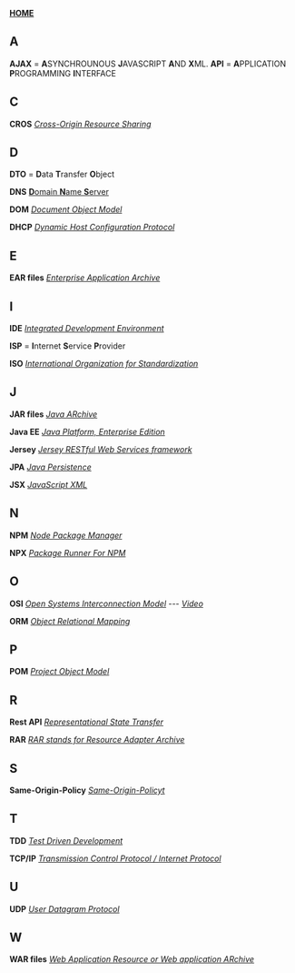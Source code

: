 [**HOME**](../index.md)

## A
**AJAX** = **A**SYNCHROUNOUS **J**AVASCRIPT **A**ND **X**ML. 
**API** = **A**PPLICATION **P**ROGRAMMING **I**NTERFACE

## C
**CROS**
<a href="https://developer.mozilla.org/en-US/docs/Web/HTTP/CORS" target="_blank">_Cross-Origin Resource Sharing_</a>

## D
**DTO** = **D**ata **T**ransfer **O**bject


**DNS** 
<a href="https://computer.howstuffworks.com/dns.htm" target="_blank">**D**omain **N**ame **S**erver</a>

**DOM**
<a href="https://www.w3schools.com/js/js_htmldom.asp" target="_blank">_Document Object Model_</a>

**DHCP**
 <a href="https://kb.iu.edu/d/adov" target="_blank">_Dynamic Host Configuration Protocol_</a>
 
## E
**EAR files**
<a href="https://en.wikipedia.org/wiki/EAR_(file_format)" target="_blank">_Enterprise Application Archive_</a>

## I

**IDE**
<a href="https://searchsoftwarequality.techtarget.com/definition/integrated-development-environment" target="_blank">_Integrated Development Environment_</a>

**ISP** = **I**nternet **S**ervice **P**rovider

**ISO**
<a href="https://en.wikipedia.org/wiki/International_Organization_for_Standardization" target="_blank">_International Organization for Standardization_</a>

## J
**JAR files**
<a href="https://en.wikipedia.org/wiki/JAR_(file_format)" target="_blank">_Java ARchive_</a>

**Java EE**
<a href="https://stackoverflow.com/questions/106820/what-is-java-ee" target="_blank">_Java Platform, Enterprise Edition_</a>

**Jersey**
<a href="https://jersey.github.io/" target="_blank">_Jersey RESTful Web Services framework_</a>

**JPA**
<a href="https://en.wikibooks.org/wiki/Java_Persistence/What_is_JPA%3F" target="_blank">_Java Persistence_</a>

**JSX**
<a href="https://reactjs.org/docs/introducing-jsx.html" target="_blank">_JavaScript XML_</a>

## N

**NPM**
<a href="https://www.w3schools.com/nodejs/nodejs_npm.asp" target="_blank">_Node Package Manager_</a>

**NPX**
<a href="#" target="_blank">_Package Runner For NPM_</a>

## O

**OSI**
<a href="https://www.networkworld.com/article/3239677/lan-wan/the-osi-model-explained-how-to-understand-and-remember-the-7-layer-network-model.html" target="_blank">_Open Systems Interconnection Model_</a> ---
<a href="https://www.youtube.com/watch?v=LANW3m7UgWs" target="_blank">_Video_</a>

**ORM**
<a href="https://en.wikipedia.org/wiki/Object-relational_mapping" target="_blank">_Object Relational Mapping_</a>

## P
**POM**
<a href="https://maven.apache.org/guides/introduction/introduction-to-the-pom.html" target="_blank">_Project Object Model_</a>

## R
**Rest API**
<a href="https://searchmicroservices.techtarget.com/definition/RESTful-API" target="_blank">_Representational State Transfer_</a>

**RAR**
<a href="https://docs.oracle.com/javaee/5/tutorial/doc/bncjy.html" target="_blank">_RAR stands for Resource Adapter Archive_</a>

## S
**Same-Origin-Policy**
<a href="https://developer.mozilla.org/en-US/docs/Web/Security/Same-origin_policy" target="_blank">_Same-Origin-Policyt_</a>


## T
**TDD**
<a href="https://www.tutorialspoint.com/software_testing_dictionary/test_driven_development.htm" target="_blank">_Test Driven Development_</a>

**TCP/IP**
<a href="https://www.lifewire.com/user-datagram-protocol-817976" target="_blank">_Transmission Control Protocol / Internet Protocol_</a>

## U
**UDP**
<a href="https://www.lifewire.com/user-datagram-protocol-817976" target="_blank">_User Datagram Protocol_</a>

## W
**WAR files**
<a href="https://en.wikipedia.org/wiki/WAR_(file_format)" target="_blank">_Web Application Resource or Web application ARchive_</a>

















  

